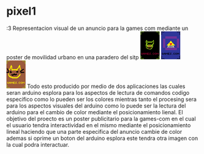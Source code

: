 # pixel1
:3
Representacion visual de un anuncio para la games com mediante un poster de movilidad urbano en una paradero del sitp 
![alt text](pixilart-drawing.png)
![alt text](<pixilart-drawing (2).png>)
![alt text](<pixilart-drawing (1).png>)
Todo esto producido por medio de dos aplicaciones las cuales seran arduino esplora para los aspectos de lectura de comandos  codigo especifico como lo pueden ser los colores mientras tanto el procesing sera para los aspectos visuales del arduino como lo puede ser la lectura del arduino para el cambio de color mediante el posicionamiento lienal.
El objetivo del proecto es un poster publicitario para la games-com en el cual el usuario tendra interactividad en el mismo mediante el posicionamiento lineal haciendo que una parte especifica del anuncio cambie de color ademas si oprime un boton del arduino esplora este tendra otra imagen con la cual podra interactuar.